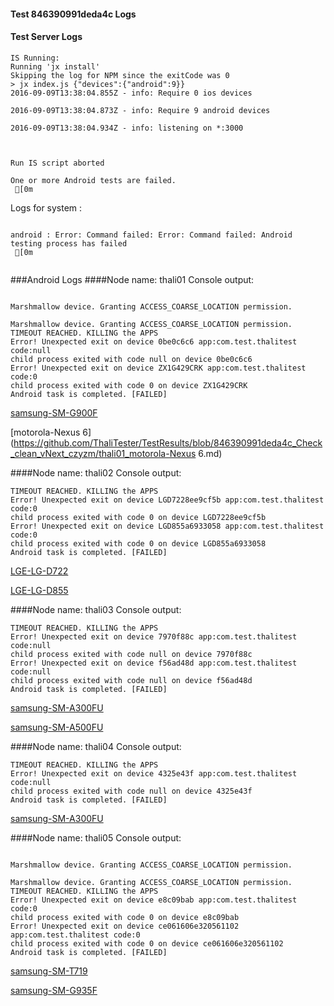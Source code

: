 #### Test 846390991deda4c Logs

#### Test Server Logs
```
IS Running:
Running 'jx install'
Skipping the log for NPM since the exitCode was 0
> jx index.js {"devices":{"android":9}}
2016-09-09T13:38:04.855Z - info: Require 0 ios devices

2016-09-09T13:38:04.873Z - info: Require 9 android devices

2016-09-09T13:38:04.934Z - info: listening on *:3000


 
Run IS script aborted
 
One or more Android tests are failed.
 [0m

```


Logs for system : 
```

android : Error: Command failed: Error: Command failed: Android testing process has failed
 [0m


```
###Android Logs
####Node name: thali01
Console output:
```

Marshmallow device. Granting ACCESS_COARSE_LOCATION permission.

Marshmallow device. Granting ACCESS_COARSE_LOCATION permission.
TIMEOUT REACHED. KILLING the APPS
Error! Unexpected exit on device 0be0c6c6 app:com.test.thalitest code:null 
child process exited with code null on device 0be0c6c6 
Error! Unexpected exit on device ZX1G429CRK app:com.test.thalitest code:0 
child process exited with code 0 on device ZX1G429CRK 
Android task is completed. [FAILED]
```
[samsung-SM-G900F](https://github.com/ThaliTester/TestResults/blob/846390991deda4c_Check_clean_vNext_czyzm/thali01_samsung-SM-G900F.md)

[motorola-Nexus 6](https://github.com/ThaliTester/TestResults/blob/846390991deda4c_Check_clean_vNext_czyzm/thali01_motorola-Nexus 6.md)

####Node name: thali02
Console output:
```
TIMEOUT REACHED. KILLING the APPS
Error! Unexpected exit on device LGD7228ee9cf5b app:com.test.thalitest code:0 
child process exited with code 0 on device LGD7228ee9cf5b 
Error! Unexpected exit on device LGD855a6933058 app:com.test.thalitest code:0 
child process exited with code 0 on device LGD855a6933058 
Android task is completed. [FAILED]
```
[LGE-LG-D722](https://github.com/ThaliTester/TestResults/blob/846390991deda4c_Check_clean_vNext_czyzm/thali02_LGE-LG-D722.md)

[LGE-LG-D855](https://github.com/ThaliTester/TestResults/blob/846390991deda4c_Check_clean_vNext_czyzm/thali02_LGE-LG-D855.md)

####Node name: thali03
Console output:
```
TIMEOUT REACHED. KILLING the APPS
Error! Unexpected exit on device 7970f88c app:com.test.thalitest code:null 
child process exited with code null on device 7970f88c 
Error! Unexpected exit on device f56ad48d app:com.test.thalitest code:null 
child process exited with code null on device f56ad48d 
Android task is completed. [FAILED]
```
[samsung-SM-A300FU](https://github.com/ThaliTester/TestResults/blob/846390991deda4c_Check_clean_vNext_czyzm/thali03_samsung-SM-A300FU.md)

[samsung-SM-A500FU](https://github.com/ThaliTester/TestResults/blob/846390991deda4c_Check_clean_vNext_czyzm/thali03_samsung-SM-A500FU.md)

####Node name: thali04
Console output:
```
TIMEOUT REACHED. KILLING the APPS
Error! Unexpected exit on device 4325e43f app:com.test.thalitest code:null 
child process exited with code null on device 4325e43f 
Android task is completed. [FAILED]
```
[samsung-SM-A300FU](https://github.com/ThaliTester/TestResults/blob/846390991deda4c_Check_clean_vNext_czyzm/thali04_samsung-SM-A300FU.md)

####Node name: thali05
Console output:
```

Marshmallow device. Granting ACCESS_COARSE_LOCATION permission.

Marshmallow device. Granting ACCESS_COARSE_LOCATION permission.
TIMEOUT REACHED. KILLING the APPS
Error! Unexpected exit on device e8c09bab app:com.test.thalitest code:0 
child process exited with code 0 on device e8c09bab 
Error! Unexpected exit on device ce061606e320561102 app:com.test.thalitest code:0 
child process exited with code 0 on device ce061606e320561102 
Android task is completed. [FAILED]
```
[samsung-SM-T719](https://github.com/ThaliTester/TestResults/blob/846390991deda4c_Check_clean_vNext_czyzm/thali05_samsung-SM-T719.md)

[samsung-SM-G935F](https://github.com/ThaliTester/TestResults/blob/846390991deda4c_Check_clean_vNext_czyzm/thali05_samsung-SM-G935F.md)




